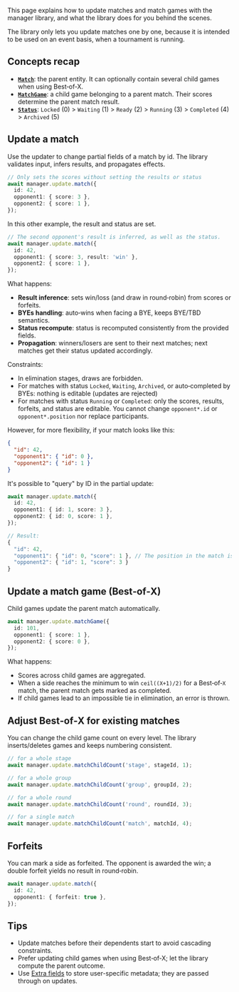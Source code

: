 This page explains how to update matches and match games with the manager library, and what the library does for you behind the scenes.

The library only lets you update matches one by one, because it is intended to be used on an event basis, when a tournament is running.

## Concepts recap

- **[`Match`](/brackets-docs/reference/model/interfaces/Match.html)**: the parent entity. It can optionally contain several child games when using Best‑of‑X.
- **[`MatchGame`](/brackets-docs/reference/model/interfaces/MatchGame.html)**: a child game belonging to a parent match. Their scores determine the parent match result.
- **[`Status`](/brackets-docs/reference/model/enums/Status.html)**: `Locked` (0) > `Waiting` (1) > `Ready` (2) > `Running` (3) > `Completed` (4) > `Archived` (5)

## Update a match

Use the updater to change partial fields of a match by id. The library validates input, infers results, and propagates effects.

```ts
// Only sets the scores without setting the results or status
await manager.update.match({
  id: 42,
  opponent1: { score: 3 },
  opponent2: { score: 1 },
});
```

In this other example, the result and status are set.

```ts
// The second opponent's result is inferred, as well as the status.
await manager.update.match({
  id: 42,
  opponent1: { score: 3, result: 'win' },
  opponent2: { score: 1 },
});
```

What happens:

- **Result inference**: sets win/loss (and draw in round‑robin) from scores or forfeits.
- **BYEs handling**: auto‑wins when facing a BYE, keeps BYE/TBD semantics.
- **Status recompute**: status is recomputed consistently from the provided fields.
- **Propagation**: winners/losers are sent to their next matches; next matches get their status updated accordingly.

Constraints:

- In elimination stages, draws are forbidden.
- For matches with status `Locked`, `Waiting`, `Archived`, or auto‑completed by BYEs: nothing is editable (updates are rejected)
- For matches with status `Running` or `Completed`: only the scores, results, forfeits, and status are editable. You cannot change `opponent*.id` or `opponent*.position` nor replace participants.

However, for more flexibility, if your match looks like this:

```json
{
  "id": 42,
  "opponent1": { "id": 0 },
  "opponent2": { "id": 1 }
}
```

It's possible to "query" by ID in the partial update:

```ts hl_lines="3 4 10 11"
await manager.update.match({
  id: 42,
  opponent1: { id: 1, score: 3 },
  opponent2: { id: 0, score: 1 },
});

// Result:
{
  "id": 42,
  "opponent1": { "id": 0, "score": 1 }, // The position in the match is **unchanged**
  "opponent2": { "id": 1, "score": 3 }
}
```

## Update a match game (Best‑of‑X)

Child games update the parent match automatically.

```ts
await manager.update.matchGame({
  id: 101,
  opponent1: { score: 1 },
  opponent2: { score: 0 },
});
```

What happens:

- Scores across child games are aggregated.
- When a side reaches the minimum to win `ceil((X+1)/2)` for a Best‑of‑`X` match, the parent match gets marked as completed.
- If child games lead to an impossible tie in elimination, an error is thrown.

## Adjust Best‑of‑X for existing matches

You can change the child game count on every level. The library inserts/deletes games and keeps numbering consistent.

```ts
// for a whole stage
await manager.update.matchChildCount('stage', stageId, 1);

// for a whole group
await manager.update.matchChildCount('group', groupId, 2);

// for a whole round
await manager.update.matchChildCount('round', roundId, 3);

// for a single match
await manager.update.matchChildCount('match', matchId, 4);
```

## Forfeits

You can mark a side as forfeited. The opponent is awarded the win; a double forfeit yields no result in round‑robin.

```ts
await manager.update.match({
  id: 42,
  opponent1: { forfeit: true },
});
```

## Tips

- Update matches before their dependents start to avoid cascading constraints.
- Prefer updating child games when using Best‑of‑X; let the library compute the parent outcome.
- Use [Extra fields](extra-fields.md) to store user-specific metadata; they are passed through on updates.